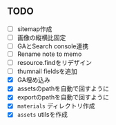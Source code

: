 ## TODO

- [ ] sitemap作成
- [ ] 画像の縦横比固定
- [ ] GAとSearch console連携
- [ ] Rename note to memo
- [ ] resource.findをリデザイン
- [ ] thumnail fieldsを追加
- [x] GA埋め込み
- [x] assetsのpathを自動で回すように
- [x] exportのpathを自動で回すように
- [x] `materials` ディレクトリ作成
- [x] `assets` utilsを作成
